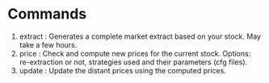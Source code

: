 # Commands

1. extract : Generates a complete market extract based on your stock. May take a few hours.
2. price : Check and compute new prices for the current stock. Options: re-extraction or not, strategies used and their parameters (cfg files).
3. update : Update the distant prices using the computed prices.
